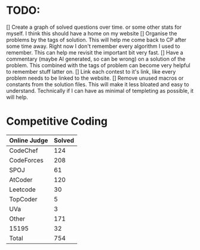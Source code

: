 # TODO:

[] Create a graph of solved questions over time. or some other stats for myself. I think this should have a home on my website
[] Organise the problems by the tags of solution. This will help me come back to CP after some time away. Right now I don't remember every algorithm I used to remember. This can help me revisit the important bit very fast.
[] Have a commentary (maybe AI generated, so can be wrong) on a solution of the problem. This combined with the tags of problem can become very helpful to remember stuff latter on.
[] Link each contest to it's link, like every problem needs to be linked to the website.
[] Remove unused macros or constants from the solution files. This will make it less bloated and easy to understand. Technically if I can have as minimal of templeting as possible, it will help.

# Competitive Coding
|Online Judge|Solved|
|------ | ------|
|CodeChef | 124 |
|CodeForces | 208 |
|SPOJ | 61 |
|AtCoder | 120 |
|Leetcode | 30 |
|TopCoder | 5 |
|UVa | 3 |
|Other | 171 |
|15195 | 32 |
|Total | 754 |

